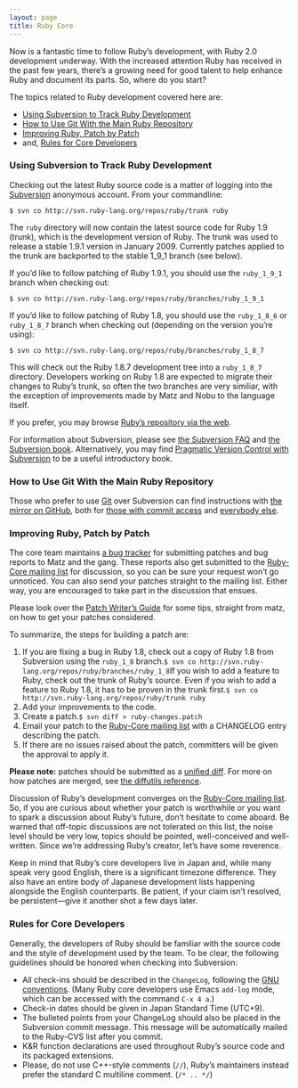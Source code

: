 ```yaml
---
layout: page
title: Ruby Core
---
```


Now is a fantastic time to follow Ruby’s development, with Ruby 2.0
development underway. With the increased attention Ruby has received in
the past few years, there’s a growing need for good talent to help
enhance Ruby and document its parts. So, where do you start?

The topics related to Ruby development covered here are:

* [Using Subversion to Track Ruby Development](#following-ruby)
* [How to Use Git With the Main Ruby Repository](#git-ruby)
* [Improving Ruby, Patch by Patch](#patching-ruby)
* and, [Rules for Core Developers](#coding-standards)

###  <a name="following-ruby" />Using Subversion to Track Ruby Development

Checking out the latest Ruby source code is a matter of logging into the
[Subversion][1] anonymous account. From your commandline:

    $ svn co http://svn.ruby-lang.org/repos/ruby/trunk ruby

The `ruby` directory will now contain the latest source code for Ruby
1.9 (trunk), which is the development version of Ruby. The trunk was
used to release a stable 1.9.1 version in January 2009. Currently
patches applied to the trunk are backported to the stable 1\_9\_1 branch
(see below).

If you’d like to follow patching of Ruby 1.9.1, you should use the
`ruby_1_9_1` branch when checking out:

    $ svn co http://svn.ruby-lang.org/repos/ruby/branches/ruby_1_9_1

If you’d like to follow patching of Ruby 1.8, you should use the
`ruby_1_8_6` or `ruby_1_8_7` branch when checking out (depending on the
version you’re using):

    $ svn co http://svn.ruby-lang.org/repos/ruby/branches/ruby_1_8_7

This will check out the Ruby 1.8.7 development tree into a `ruby_1_8_7`
directory. Developers working on Ruby 1.8 are expected to migrate their
changes to Ruby’s trunk, so often the two branches are very similiar,
with the exception of improvements made by Matz and Nobu to the language
itself.

If you prefer, you may browse [Ruby’s repository via the web][2].

For information about Subversion, please see [the Subversion FAQ][3] and
[the Subversion book][4]. Alternatively, you may find
[Pragmatic Version Control with Subversion][5] to be a useful introductory
book.

###  <a name="git-ruby" />How to Use Git With the Main Ruby Repository

Those who prefer to use [Git][6] over Subversion can find instructions
with [the mirror on GitHub][7], both for [those with commit access][8]
and [everybody else][9].

###  <a name="patching-ruby" />Improving Ruby, Patch by Patch

The core team maintains [a bug tracker][10] for submitting patches and
bug reports to Matz and the gang. These reports also get submitted to
the [Ruby-Core mailing list](/community/mailing-lists/#ruby-core) for
discussion, so you can be sure your request won’t go unnoticed. You can
also send your patches straight to the mailing list. Either way, you are
encouraged to take part in the discussion that ensues.

Please look over the [Patch Writer’s Guide][11] for some tips, straight
from matz, on how to get your patches considered.

To summarize, the steps for building a patch are:

1.  If you are fixing a bug in Ruby 1.8, check out a copy of Ruby 1.8
    from Subversion using the `ruby_1_8` branch.`
     $ svn co http://svn.ruby-lang.org/repos/ruby/branches/ruby_1_8
    `If you wish to add a feature to Ruby, check out the trunk of Ruby’s
    source. Even if you wish to add a feature to Ruby 1.8, it has to be
    proven in the trunk first.`
     $ svn co http://svn.ruby-lang.org/repos/ruby/trunk ruby
    `
2.  Add your improvements to the code.
3.  Create a patch.`
     $ svn diff > ruby-changes.patch
    `
4.  Email your patch to the [Ruby-Core mailing
    list](/community/mailing-lists/#ruby-core) with a CHANGELOG entry
    describing the patch.
5.  If there are no issues raised about the patch, committers will be
    given the approval to apply it.

**Please note:** patches should be submitted as a [unified diff][12].
For more on how patches are merged, see [the diffutils reference][13].

Discussion of Ruby’s development converges on the [Ruby-Core mailing
list](/community/mailing-lists/#ruby-core). So, if you are curious
about whether your patch is worthwhile or you want to spark a discussion
about Ruby’s future, don’t hesitate to come aboard. Be warned that
off-topic discussions are not tolerated on this list, the noise level
should be very low, topics should be pointed, well-conceived and
well-written. Since we’re addressing Ruby’s creator, let’s have some
reverence.

Keep in mind that Ruby’s core developers live in Japan and, while many
speak very good English, there is a significant timezone difference.
They also have an entire body of Japanese development lists happening
alongside the English counterparts. Be patient, if your claim isn’t
resolved, be persistent—give it another shot a few days later.

###  <a name="coding-standards" />Rules for Core Developers

Generally, the developers of Ruby should be familiar with the source
code and the style of development used by the team. To be clear, the
following guidelines should be honored when checking into Subversion:

* All check-ins should be described in the `ChangeLog`, following the
  [GNU conventions][14]. (Many Ruby core developers use Emacs `add-log`
  mode, which can be accessed with the command `C-x 4 a`.)
* Check-in dates should be given in Japan Standard Time (UTC+9).
* The bulleted points from your ChangeLog should also be placed in the
  Subversion commit message. This message will be automatically mailed
  to the Ruby-CVS list after you commit.
* K&amp;R function declarations are used throughout Ruby’s source code
  and its packaged extensions.
* Please, do not use C++-style comments (`//`), Ruby’s maintainers
  instead prefer the standard C multiline comment. (`/* .. */`)

[1]: http://subversion.tigris.org/ 
[2]: http://svn.ruby-lang.org/cgi-bin/viewvc.cgi/ 
[3]: http://subversion.tigris.org/faq.html 
[4]: http://svnbook.org 
[5]: http://www.pragmaticprogrammer.com/titles/svn/ 
[6]: http://git-scm.com/ 
[7]: http://github.com/ruby/ruby 
[8]: http://wiki.github.com/shyouhei/ruby/committerhowto 
[9]: http://wiki.github.com/shyouhei/ruby/noncommitterhowto 
[10]: http://redmine.ruby-lang.org/ 
[11]: http://blade.nagaokaut.ac.jp/cgi-bin/scat.rb/ruby/ruby-core/25139 
[12]: http://www.gnu.org/software/diffutils/manual/html_node/Unified-Format.html 
[13]: http://www.gnu.org/software/diffutils/manual/html_node/Merging-with-patch.html#Merging%20with%20patch 
[14]: http://www.gnu.org/prep/standards/standards.html#Change-Logs 
